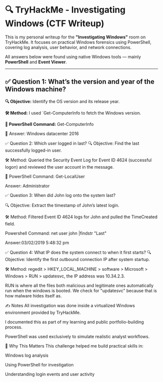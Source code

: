 # 🔍 TryHackMe - Investigating Windows (CTF Writeup)

This is my personal writeup for the **"Investigating Windows"** room on TryHackMe. It focuses on practical Windows forensics using PowerShell, covering log analysis, user behavior, and network connections.

All answers below were found using native Windows tools — mainly **PowerShell** and **Event Viewer**.

---

## ✅ Question 1: What’s the version and year of the Windows machine?

**🔍 Objective:** Identify the OS version and its release year.

**🛠️ Method:**
I used `Get-ComputerInfo to fetch the Windows version.

**📄 PowerShell Command:**
Get-ComputerInfo

📌 Answer:
Windows datacenter 2016

✅ Question 2: Which user logged in last?
🔍 Objective: Find the last successfully logged-in user.



🛠️ Method:
Queried the Security Event Log for Event ID 4624 (successful logon) and reviewed the user account in the message.

📄 PowerShell Command: Get-LocalUser

 Answer: Administrator

✅ Question 3: When did John log onto the system last?


🔍 Objective: Extract the timestamp of John’s latest login.

🛠️ Method:
Filtered Event ID 4624 logs for John and pulled the TimeCreated field.

Powershell Command: net user john |findstr "Last"

Answer:03/02/2019 5:48:32 pm

✅ Question 4: What IP does the system connect to when it first starts?
🔍 Objective: Identify the first outbound connection IP after system startup.

🛠️ Method:
regedit > HKEY_LOCAL_MACHINE > software > Microsoft > Windows > RUN > updatesvc, the IP address was 10.34.2.3.

RUN is where all the files both malicious and legitimate ones automatically run when the windows is booted. We check for "updatesvc" because that is how malware hides itself as. 

✍️ Notes
All investigation was done inside a virtualized Windows environment provided by TryHackMe.

I documented this as part of my learning and public portfolio-building process.

PowerShell was used exclusively to simulate realistic analyst workflows.

🧠 Why This Matters
This challenge helped me build practical skills in:

Windows log analysis

Using PowerShell for investigation

Understanding login events and user activity






